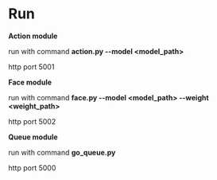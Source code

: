 # Run

**Action module**

run with command  **action.py --model <model_path>**

http port 5001

**Face module**

run with command  **face.py --model <model_path> --weight <weight_path>**

http port 5002

**Queue module**

run with command  **go_queue.py**

http port 5000
